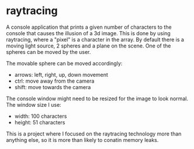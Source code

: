 # raytracing
A console application that prints a given number of characters to the console that causes the illusion of a 3d image. This is done by using raytracing, where a "pixel" is a character in the array. By default there is a moving light source, 2 spheres and a plane on the scene. One of the spheres can be moved by the user.

The movable sphere can be moved accordingly:
 - arrows: left, right, up, down  movement
 - ctrl: move away from the camera
 - shift: move towards the camera
 
 The console window might need to be resized for the image to look normal. 
 The window size I use: 
 - width: 100 characters
 - height: 51 characters

This is a project where I focused on the raytracing technology more than anything else, so it is more than likely to conatin memory leaks.
